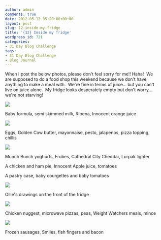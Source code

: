 ```yaml
---
author: admin
comments: true
date: 2012-05-12 05:20:00+00:00
layout: post
slug: 12-inside-my-fridge
title: '{12} Inside my fridge'
wordpress_id: 721
categories:
- 31 Day Blog Challenge
tags:
- 31 Day Blog Challenge
- Blog Journal
---
```


When I post the below photos, please don't feel sorry for me!! Haha!  We are supposed to do a food shop this weekend because we don't have anything to make a meal with.  We're fine in terms of juice... but you can't live on juice alone.  My fridge looks desperately empty but don't worry.... we're not starving!







[![](http://www.outmumbered.com/wp-content/uploads/2012/07/img_2039.jpg?w=225)](http://www.outmumbered.com/wp-content/uploads/2012/07/img_2039.jpg)










Baby formula, semi skimmed milk, Ribena, Innocent orange juice







[![](http://outmumbered1.files.wordpress.com/2012/05/img_2040.jpg?w=225)](http://outmumbered1.files.wordpress.com/2012/05/img_2040.jpg)










Eggs, Golden Cow butter, mayonnaise, pesto, jalapenos, pizza topping, chillis







[![](http://outmumbered1.files.wordpress.com/2012/05/img_2041.jpg?w=225)](http://outmumbered1.files.wordpress.com/2012/05/img_2041.jpg)










Munch Bunch yoghurts, Frubes, Cathedral City Cheddar, Lurpak lighter




A chicken and ham pie, Innocent Apple juice, tomatoes




A pastry case, baby courgettes and baby tomatoes







[![](http://www.outmumbered.com/wp-content/uploads/2012/07/img_2042.jpg?w=225)](http://www.outmumbered.com/wp-content/uploads/2012/07/img_2042.jpg)










Ollie's drawings on the front of the fridge







[![](http://outmumbered1.files.wordpress.com/2012/05/img_2043.jpg?w=225)](http://outmumbered1.files.wordpress.com/2012/05/img_2043.jpg)










Chicken nuggest, microwave pizzas, peas, Weight Watchers meals, mince







[![](http://outmumbered1.files.wordpress.com/2012/05/img_2044.jpg?w=300)](http://outmumbered1.files.wordpress.com/2012/05/img_2044.jpg)










Frozen sausages, Smiles, fish fingers and bacon



